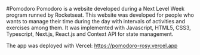 #Pomodoro
Pomodoro is a website developed during a Next Level Week program runned by Rocketseat. This website was developed for people who wants to manage their time during the day with intervals of activities and exercises among them. It was implemented with Javascript, HTML5, CSS3, Typescript, Next.js, React.js and Context API for state management.

The app was deployed with Vercel: https://pomodoro-rosy.vercel.app
